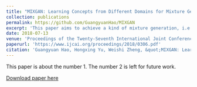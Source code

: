 ```yaml
---
title: "MIXGAN: Learning Concepts from Different Domains for Mixture Generation"
collection: publications
permalink: https://github.com/GuangyuanHao/MIXGAN
excerpt: 'This paper aims to achieve a kind of mixture generation, i.e., generating images in a mixture domain containing the content of one domain and the style of another domain. A general method to mix kinds of entangled concepts from multiple domains for mixture generation is left for future work.'
date: 2018-07-13
venue: 'Proceedings of the Twenty-Seventh International Joint Conference on Artificial Intelligence'
paperurl: 'https://www.ijcai.org/proceedings/2018/0306.pdf'
citation: 'Guangyuan Hao, Hongxing Yu, Weishi Zheng, &quot;MIXGAN: Learning Concepts from Different Domains for Mixture Generation &quot; <i>IJCAI</i>, 2018.'
---
```

This paper is about the number 1. The number 2 is left for future work.

[Download paper here](https://www.ijcai.org/proceedings/2018/0306.pdf)
